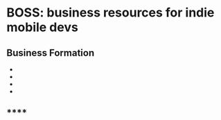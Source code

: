 # **BOSS: business resources for indie mobile devs**

## **Business Formation**

- [ ]()
- [ ]()
- [ ]()
- [ ]()

## ****
